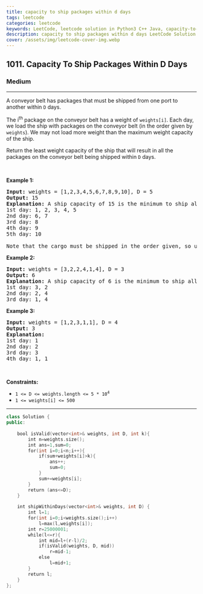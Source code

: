 ```yaml
---
title: capacity to ship packages within d days
tags: leetcode
categories: leetcode
keywords: LeetCode, leetcode solution in Python3 C++ Java, capacity-to-ship-packages-within-d-days solution
description: capacity to ship packages within d days LeetCode Solution Explained
cover: /assets/img/leetcode-cover-img.webp
---
```



<h2>1011. Capacity To Ship Packages Within D Days</h2><h3>Medium</h3><hr><div><p>A conveyor belt has packages that must be shipped from one port to another within <code>D</code> days.</p>

<p>The i<sup>th</sup> package on the conveyor belt has a weight of <code>weights[i]</code>. Each day, we load the ship with packages on the conveyor belt (in the order given by <code>weights</code>). We may not load more weight than the maximum weight capacity of the ship.</p>

<p>Return the least weight capacity of the ship that will result in all the packages on the conveyor belt being shipped within <code>D</code> days.</p>

<p>&nbsp;</p>
<p><strong>Example 1:</strong></p>

<pre><strong>Input:</strong> weights = [1,2,3,4,5,6,7,8,9,10], D = 5
<strong>Output:</strong> 15
<strong>Explanation:</strong> A ship capacity of 15 is the minimum to ship all the packages in 5 days like this:
1st day: 1, 2, 3, 4, 5
2nd day: 6, 7
3rd day: 8
4th day: 9
5th day: 10

Note that the cargo must be shipped in the order given, so using a ship of capacity 14 and splitting the packages into parts like (2, 3, 4, 5), (1, 6, 7), (8), (9), (10) is not allowed.
</pre>

<p><strong>Example 2:</strong></p>

<pre><strong>Input:</strong> weights = [3,2,2,4,1,4], D = 3
<strong>Output:</strong> 6
<strong>Explanation:</strong> A ship capacity of 6 is the minimum to ship all the packages in 3 days like this:
1st day: 3, 2
2nd day: 2, 4
3rd day: 1, 4
</pre>

<p><strong>Example 3:</strong></p>

<pre><strong>Input:</strong> weights = [1,2,3,1,1], D = 4
<strong>Output:</strong> 3
<strong>Explanation:</strong>
1st day: 1
2nd day: 2
3rd day: 3
4th day: 1, 1
</pre>

<p>&nbsp;</p>
<p><strong>Constraints:</strong></p>

<ul>
	<li><code>1 &lt;= D &lt;= weights.length &lt;= 5 * 10<sup>4</sup></code></li>
	<li><code>1 &lt;= weights[i] &lt;= 500</code></li>
</ul>
</div>

---




```cpp
class Solution {
public:
    
    bool isValid(vector<int>& weights, int D, int k){
        int n=weights.size();
        int ans=1,sum=0;
        for(int i=0;i<n;i++){
            if(sum+weights[i]>k){
                ans++;
                sum=0;
            }
            sum+=weights[i];
        }
        return (ans<=D);
    }
    
    int shipWithinDays(vector<int>& weights, int D) {
        int l=1;
        for(int i=0;i<weights.size();i++)
            l=max(l,weights[i]);
        int r=25000001;
        while(l<=r){
            int mid=l+(r-l)/2;
            if(isValid(weights, D, mid))
                r=mid-1;
            else
                l=mid+1;
        }
        return l;
    }
};

```
